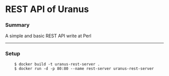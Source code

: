 # REST API of Uranus


### Summary

A simple and basic REST API write at Perl

---

### Setup

```
    $ docker build -t uranus-rest-server .
    $ docker run -d -p 80:80 --name rest-server uranus-rest-server
```
